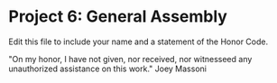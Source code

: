 # Project 6: General Assembly

Edit this file to include your name and a statement of the Honor Code.

"On my honor, I have not given, nor received, nor witnesseed any unauthorized assistance on this work."
Joey Massoni

